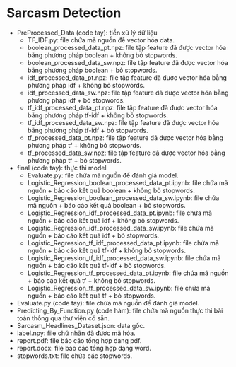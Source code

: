 # Sarcasm Detection
-   PreProcessed_Data (code tay): tiền xử lý dữ liệu
    + TF_IDF.py: file chứa mã nguồn để vector hóa data.
    + boolean_processed_data_pt.npz: file tập feature đã được vector hóa bằng phương pháp boolean + không bỏ stopwords.
    + boolean_processed_data_sw.npz: file tập feature đã được vector hóa bằng phương pháp boolean + bỏ stopwords.
    + idf_processed_data_pt.npz: file tập feature đã được vector hóa bằng phương pháp idf + không bỏ stopwords.
    + idf_processed_data_sw.npz: file tập feature đã được vector hóa bằng phương pháp idf + bỏ stopwords.
    + tf_idf_processed_data_pt.npz: file tập feature đã được vector hóa bằng phương pháp tf-idf + không bỏ stopwords.
    + tf_idf_processed_data_sw.npz: file tập feature đã được vector hóa bằng phương pháp tf-idf + bỏ stopwords.
    + tf_processed_data_pt.npz: file tập feature đã được vector hóa bằng phương pháp tf + không bỏ stopwords.
    + tf_processed_data_sw.npz: file tập feature đã được vector hóa bằng phương pháp tf + bỏ stopwords.
-   final (code tay): thực thi model
    + Evaluate.py: file chứa mã nguồn để đánh giá model.
    + Logistic_Regression_boolean_processed_data_pt.ipynb: file chứa mã nguồn + báo cáo kết quả boolean + không bỏ stopwords.
    + Logistic_Regression_boolean_processed_data_sw.ipynb: file chứa mã nguồn + báo cáo kết quả boolean + bỏ stopwords.
    + Logistic_Regression_idf_processed_data_pt.ipynb: file chứa mã nguồn + báo cáo kết quả idf + không bỏ stopwords.
    + Logistic_Regression_idf_processed_data_sw.ipynb: file chứa mã nguồn + báo cáo kết quả idf + bỏ stopwords.
    + Logistic_Regression_tf_idf_processed_data_pt.ipynb: file chứa mã nguồn + báo cáo kết quả tf-idf + không bỏ stopwords.
    + Logistic_Regression_tf_idf_processed_data_sw.ipynb: file chứa mã nguồn + báo cáo kết quả tf-idf + bỏ stopwords.
    + Logistic_Regression_tf_processed_data_pt.ipynb: file chứa mã nguồn + báo cáo kết quả tf + không bỏ stopwords.
    + Logistic_Regression_tf_processed_data_sw.ipynb: file chứa mã nguồn + báo cáo kết quả tf + bỏ stopwords.
-   Evaluate.py (code tay): file chứa mã nguồn để đánh giá model.
-   Predicting_By_Function.py (code hàm): file chứa mã nguồn thực thi bài toán thông qua thư viện có sẵn.
-   Sarcasm_Headlines_Dataset.json: data gốc.
-   label.npy: file chứ nhãn đã được mã hóa.
-   report.pdf: file báo cáo tổng hợp dạng pdf.
-   report.docx: file báo cáo tổng hợp dạng word.
-   stopwords.txt: file chứa các stopwords.
    
